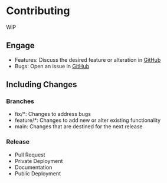 # Contributing

WIP

## Engage

- Features: Discuss the desired feature or alteration in [GitHub](https://github.com/LinkedMink/multilevel-aging-cache/discussions)
- Bugs: Open an issue in [GitHub](https://github.com/LinkedMink/multilevel-aging-cache/issues)

## Including Changes

### Branches

- fix/\*: Changes to address bugs
- feature/\*: Changes to add new or alter existing functionality
- main: Changes that are destined for the next release

### Release

- Pull Request
- Private Deployment
- Documentation
- Public Deployment
